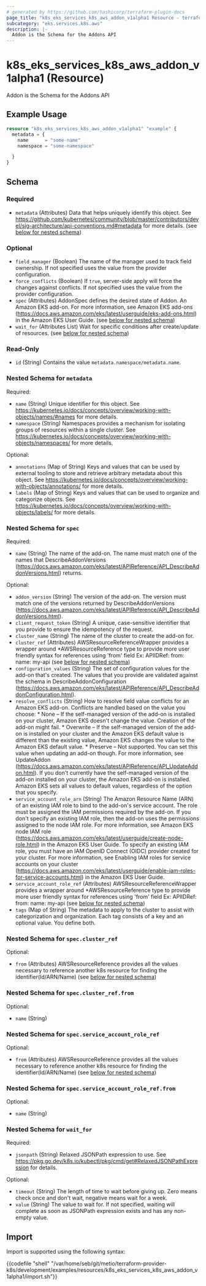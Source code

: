 ```yaml
---
# generated by https://github.com/hashicorp/terraform-plugin-docs
page_title: "k8s_eks_services_k8s_aws_addon_v1alpha1 Resource - terraform-provider-k8s"
subcategory: "eks.services.k8s.aws"
description: |-
  Addon is the Schema for the Addons API
---
```


# k8s_eks_services_k8s_aws_addon_v1alpha1 (Resource)

Addon is the Schema for the Addons API

## Example Usage

```terraform
resource "k8s_eks_services_k8s_aws_addon_v1alpha1" "example" {
  metadata = {
    name      = "some-name"
    namespace = "some-namespace"

  }
}
```

<!-- schema generated by tfplugindocs -->
## Schema

### Required

- `metadata` (Attributes) Data that helps uniquely identify this object. See https://github.com/kubernetes/community/blob/master/contributors/devel/sig-architecture/api-conventions.md#metadata for more details. (see [below for nested schema](#nestedatt--metadata))

### Optional

- `field_manager` (Boolean) The name of the manager used to track field ownership. If not specified uses the value from the provider configuration.
- `force_conflicts` (Boolean) If `true`, server-side apply will force the changes against conflicts. If not specified uses the value from the provider configuration.
- `spec` (Attributes) AddonSpec defines the desired state of Addon.  An Amazon EKS add-on. For more information, see Amazon EKS add-ons (https://docs.aws.amazon.com/eks/latest/userguide/eks-add-ons.html) in the Amazon EKS User Guide. (see [below for nested schema](#nestedatt--spec))
- `wait_for` (Attributes List) Wait for specific conditions after create/update of resources. (see [below for nested schema](#nestedatt--wait_for))

### Read-Only

- `id` (String) Contains the value `metadata.namespace/metadata.name`.

<a id="nestedatt--metadata"></a>
### Nested Schema for `metadata`

Required:

- `name` (String) Unique identifier for this object. See https://kubernetes.io/docs/concepts/overview/working-with-objects/names/#names for more details.
- `namespace` (String) Namespaces provides a mechanism for isolating groups of resources within a single cluster. See https://kubernetes.io/docs/concepts/overview/working-with-objects/namespaces/ for more details.

Optional:

- `annotations` (Map of String) Keys and values that can be used by external tooling to store and retrieve arbitrary metadata about this object. See https://kubernetes.io/docs/concepts/overview/working-with-objects/annotations/ for more details.
- `labels` (Map of String) Keys and values that can be used to organize and categorize objects. See https://kubernetes.io/docs/concepts/overview/working-with-objects/labels/ for more details.


<a id="nestedatt--spec"></a>
### Nested Schema for `spec`

Required:

- `name` (String) The name of the add-on. The name must match one of the names that DescribeAddonVersions (https://docs.aws.amazon.com/eks/latest/APIReference/API_DescribeAddonVersions.html) returns.

Optional:

- `addon_version` (String) The version of the add-on. The version must match one of the versions returned by DescribeAddonVersions (https://docs.aws.amazon.com/eks/latest/APIReference/API_DescribeAddonVersions.html).
- `client_request_token` (String) A unique, case-sensitive identifier that you provide to ensure the idempotency of the request.
- `cluster_name` (String) The name of the cluster to create the add-on for.
- `cluster_ref` (Attributes) AWSResourceReferenceWrapper provides a wrapper around *AWSResourceReference type to provide more user friendly syntax for references using 'from' field Ex: APIIDRef:  from: name: my-api (see [below for nested schema](#nestedatt--spec--cluster_ref))
- `configuration_values` (String) The set of configuration values for the add-on that's created. The values that you provide are validated against the schema in DescribeAddonConfiguration (https://docs.aws.amazon.com/eks/latest/APIReference/API_DescribeAddonConfiguration.html).
- `resolve_conflicts` (String) How to resolve field value conflicts for an Amazon EKS add-on. Conflicts are handled based on the value you choose:  * None – If the self-managed version of the add-on is installed on your cluster, Amazon EKS doesn't change the value. Creation of the add-on might fail.  * Overwrite – If the self-managed version of the add-on is installed on your cluster and the Amazon EKS default value is different than the existing value, Amazon EKS changes the value to the Amazon EKS default value.  * Preserve – Not supported. You can set this value when updating an add-on though. For more information, see UpdateAddon (https://docs.aws.amazon.com/eks/latest/APIReference/API_UpdateAddon.html).  If you don't currently have the self-managed version of the add-on installed on your cluster, the Amazon EKS add-on is installed. Amazon EKS sets all values to default values, regardless of the option that you specify.
- `service_account_role_arn` (String) The Amazon Resource Name (ARN) of an existing IAM role to bind to the add-on's service account. The role must be assigned the IAM permissions required by the add-on. If you don't specify an existing IAM role, then the add-on uses the permissions assigned to the node IAM role. For more information, see Amazon EKS node IAM role (https://docs.aws.amazon.com/eks/latest/userguide/create-node-role.html) in the Amazon EKS User Guide.  To specify an existing IAM role, you must have an IAM OpenID Connect (OIDC) provider created for your cluster. For more information, see Enabling IAM roles for service accounts on your cluster (https://docs.aws.amazon.com/eks/latest/userguide/enable-iam-roles-for-service-accounts.html) in the Amazon EKS User Guide.
- `service_account_role_ref` (Attributes) AWSResourceReferenceWrapper provides a wrapper around *AWSResourceReference type to provide more user friendly syntax for references using 'from' field Ex: APIIDRef:  from: name: my-api (see [below for nested schema](#nestedatt--spec--service_account_role_ref))
- `tags` (Map of String) The metadata to apply to the cluster to assist with categorization and organization. Each tag consists of a key and an optional value. You define both.

<a id="nestedatt--spec--cluster_ref"></a>
### Nested Schema for `spec.cluster_ref`

Optional:

- `from` (Attributes) AWSResourceReference provides all the values necessary to reference another k8s resource for finding the identifier(Id/ARN/Name) (see [below for nested schema](#nestedatt--spec--cluster_ref--from))

<a id="nestedatt--spec--cluster_ref--from"></a>
### Nested Schema for `spec.cluster_ref.from`

Optional:

- `name` (String)



<a id="nestedatt--spec--service_account_role_ref"></a>
### Nested Schema for `spec.service_account_role_ref`

Optional:

- `from` (Attributes) AWSResourceReference provides all the values necessary to reference another k8s resource for finding the identifier(Id/ARN/Name) (see [below for nested schema](#nestedatt--spec--service_account_role_ref--from))

<a id="nestedatt--spec--service_account_role_ref--from"></a>
### Nested Schema for `spec.service_account_role_ref.from`

Optional:

- `name` (String)




<a id="nestedatt--wait_for"></a>
### Nested Schema for `wait_for`

Required:

- `jsonpath` (String) Relaxed JSONPath expression to use. See https://pkg.go.dev/k8s.io/kubectl/pkg/cmd/get#RelaxedJSONPathExpression for details.

Optional:

- `timeout` (String) The length of time to wait before giving up. Zero means check once and don't wait, negative means wait for a week.
- `value` (String) The value to wait for. If not specified, waiting will complete as soon as JSONPath expression exists and has any non-empty value.

## Import

Import is supported using the following syntax:

{{codefile "shell" "/var/home/seb/git/metio/terraform-provider-k8s/development/examples/resources/k8s_eks_services_k8s_aws_addon_v1alpha1/import.sh"}}
